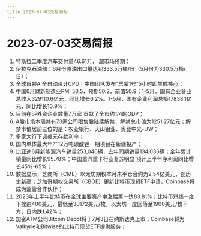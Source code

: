 ```yaml
---
title:2023-07-03交易简报
---
```

# 2023-07-03交易简报
1. 特斯拉二季度汽车交付量46.61万， 超市场预期；
2. 伊拉克石油部：6月份原油出口量达到333.5万桶/日（5月份为330.5万桶/日）；
3. 全球首颗AI全自动设计CPU！中国团队发布“启蒙1号”5小时即生成核心；
4. 中国6月财新制造业PMI 50.5，预期50.2，前值50.9；1-5月，国有企业营业总收入329110.6亿元，同比增长6.2%。1-5月，国有企业利润总额17838.1亿元，同比增长10.9%；
5. 目前在沪外资企业数量7万家 贡献了全市约1/4的GDP；
6. A股市场本周共有73家公司限售股陆续解禁，解禁总市值为1251.27亿元；解禁市值居前三位的是：农业银行、天山铝业、奥比中光-UW；
7. 多家大行下调美元存款利率；
8. 国内单体最大年产12万吨碳酸锂一期项目在新疆投产；
9. 比亚迪6月新能源汽车销量253,046辆，去年同期销量134,036辆；全年累计销量同比增长95.78%；中国重汽重卡行业复苏明显 预计上半年净利润同比增长45%-65%；
10.  数据显示，芝商所（CME）以太坊期权本月未平仓合约为2.54亿美元，创历史新高；芝加哥期权交易所（CBOE）更新比特币现货ETF申请，Coinbase将成为监管合作伙伴；
11.  2023年上半年比特币在全球主要资产中涨幅第一达83.81%；比特币短线一度下挫逾400美元，最低至30172美元/枚，以太坊一度回落至1900美元/枚下方，日内跌1.42%；
12. 加密ATM公司Bitcoin Depot将于7月3日在纳斯达克上市；Coinbase将为Valkyrie和Bitwise的比特币现货ETF提供服务；